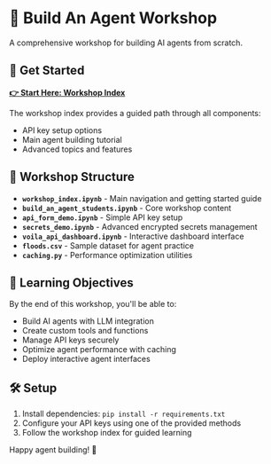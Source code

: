 # 🤖 Build An Agent Workshop

A comprehensive workshop for building AI agents from scratch.

## 🚀 Get Started

**[👉 Start Here: Workshop Index](workshop_index.ipynb)**

The workshop index provides a guided path through all components:
- API key setup options
- Main agent building tutorial  
- Advanced topics and features

## 📁 Workshop Structure

- **`workshop_index.ipynb`** - Main navigation and getting started guide
- **`build_an_agent_students.ipynb`** - Core workshop content
- **`api_form_demo.ipynb`** - Simple API key setup
- **`secrets_demo.ipynb`** - Advanced encrypted secrets management
- **`voila_api_dashboard.ipynb`** - Interactive dashboard interface
- **`floods.csv`** - Sample dataset for agent practice
- **`caching.py`** - Performance optimization utilities

## 🎯 Learning Objectives

By the end of this workshop, you'll be able to:
- Build AI agents with LLM integration
- Create custom tools and functions
- Manage API keys securely
- Optimize agent performance with caching
- Deploy interactive agent interfaces

## 🛠️ Setup

1. Install dependencies: `pip install -r requirements.txt`
2. Configure your API keys using one of the provided methods
3. Follow the workshop index for guided learning

Happy agent building! 🚀


